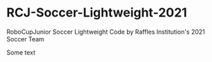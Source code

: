 # RCJ-Soccer-Lightweight-2021
RoboCupJunior Soccer Lightweight Code by Raffles Institution's 2021 Soccer Team

Some text
